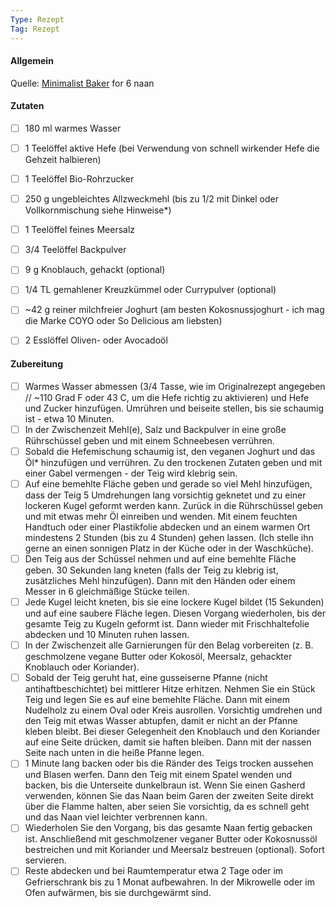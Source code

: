 ```yaml
---
Type: Rezept
Tag: Rezept
---
```


#### Allgemein
Quelle: [Minimalist Baker](https://minimalistbaker.com/easy-vegan-naan/)
for 6 naan

#### Zutaten
- [ ] 180 ml warmes Wasser
- [ ] 1 Teelöffel aktive Hefe (bei Verwendung von schnell wirkender Hefe die Gehzeit halbieren)
- [ ] 1 Teelöffel Bio-Rohrzucker
- [ ] 250 g ungebleichtes Allzweckmehl (bis zu 1/2 mit Dinkel oder Vollkornmischung siehe Hinweise*)
- [ ] 1 Teelöffel feines Meersalz
- [ ] 3/4 Teelöffel Backpulver
- [ ] 9 g Knoblauch, gehackt (optional)
- [ ] 1/4 TL gemahlener Kreuzkümmel oder Currypulver (optional)
- [ ] ~42 g reiner milchfreier Joghurt (am besten Kokosnussjoghurt - ich mag die Marke COYO oder So Delicious am liebsten)
- [ ] 2 Esslöffel Oliven- oder Avocadoöl


#### Zubereitung
 - [ ] Warmes Wasser abmessen (3/4 Tasse, wie im Originalrezept angegeben // ~110 Grad F oder 43 C, um die Hefe richtig zu aktivieren) und Hefe und Zucker hinzufügen. Umrühren und beiseite stellen, bis sie schaumig ist - etwa 10 Minuten.
- [ ] In der Zwischenzeit Mehl(e), Salz und Backpulver in eine große Rührschüssel geben und mit einem Schneebesen verrühren.
- [ ] Sobald die Hefemischung schaumig ist, den veganen Joghurt und das Öl* hinzufügen und verrühren. Zu den trockenen Zutaten geben und mit einer Gabel vermengen - der Teig wird klebrig sein.
- [ ] Auf eine bemehlte Fläche geben und gerade so viel Mehl hinzufügen, dass der Teig 5 Umdrehungen lang vorsichtig geknetet und zu einer lockeren Kugel geformt werden kann. Zurück in die Rührschüssel geben und mit etwas mehr Öl einreiben und wenden. Mit einem feuchten Handtuch oder einer Plastikfolie abdecken und an einem warmen Ort mindestens 2 Stunden (bis zu 4 Stunden) gehen lassen. (Ich stelle ihn gerne an einen sonnigen Platz in der Küche oder in der Waschküche).
- [ ] Den Teig aus der Schüssel nehmen und auf eine bemehlte Fläche geben. 30 Sekunden lang kneten (falls der Teig zu klebrig ist, zusätzliches Mehl hinzufügen). Dann mit den Händen oder einem Messer in 6 gleichmäßige Stücke teilen.
- [ ] Jede Kugel leicht kneten, bis sie eine lockere Kugel bildet (15 Sekunden) und auf eine saubere Fläche legen. Diesen Vorgang wiederholen, bis der gesamte Teig zu Kugeln geformt ist. Dann wieder mit Frischhaltefolie abdecken und 10 Minuten ruhen lassen.
- [ ] In der Zwischenzeit alle Garnierungen für den Belag vorbereiten (z. B. geschmolzene vegane Butter oder Kokosöl, Meersalz, gehackter Knoblauch oder Koriander).
- [ ] Sobald der Teig geruht hat, eine gusseiserne Pfanne (nicht antihaftbeschichtet) bei mittlerer Hitze erhitzen. Nehmen Sie ein Stück Teig und legen Sie es auf eine bemehlte Fläche. Dann mit einem Nudelholz zu einem Oval oder Kreis ausrollen. Vorsichtig umdrehen und den Teig mit etwas Wasser abtupfen, damit er nicht an der Pfanne kleben bleibt. Bei dieser Gelegenheit den Knoblauch und den Koriander auf eine Seite drücken, damit sie haften bleiben. Dann mit der nassen Seite nach unten in die heiße Pfanne legen.
- [ ] 1 Minute lang backen oder bis die Ränder des Teigs trocken aussehen und Blasen werfen. Dann den Teig mit einem Spatel wenden und backen, bis die Unterseite dunkelbraun ist. Wenn Sie einen Gasherd verwenden, können Sie das Naan beim Garen der zweiten Seite direkt über die Flamme halten, aber seien Sie vorsichtig, da es schnell geht und das Naan viel leichter verbrennen kann.
- [ ] Wiederholen Sie den Vorgang, bis das gesamte Naan fertig gebacken ist. Anschließend mit geschmolzener veganer Butter oder Kokosnussöl bestreichen und mit Koriander und Meersalz bestreuen (optional). Sofort servieren.
- [ ] Reste abdecken und bei Raumtemperatur etwa 2 Tage oder im Gefrierschrank bis zu 1 Monat aufbewahren. In der Mikrowelle oder im Ofen aufwärmen, bis sie durchgewärmt sind.
